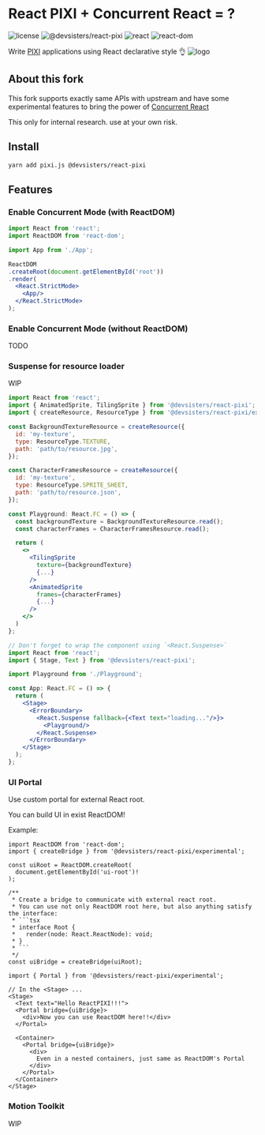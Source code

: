 # React PIXI + Concurrent React = ?

![license](https://img.shields.io/badge/license-MIT-green.svg)
![@devsisters/react-pixi](https://img.shields.io/badge/%40inlet%2Freact--pixi-v1.2.12-blue)
![react](https://img.shields.io/badge/react-v0.0.0--experimental--d7382b6c4-orange)
![react-dom](https://img.shields.io/badge/react--dom-v0.0.0--experimental--d7382b6c4-orange)

Write [PIXI](http://www.pixijs.com/) applications using React declarative style 👌
![logo](https://user-images.githubusercontent.com/17828231/61295022-6ffa6980-a7d7-11e9-9bff-e71670156cca.png)

## About this fork

This fork supports exactly same APIs with upstream and have some experimental features to bring the power of [Concurrent React](https://reactjs.org/docs/concurrent-mode-intro.html)

This only for internal research. use at your own risk.

## Install

```bash
yarn add pixi.js @devsisters/react-pixi
```

## Features

### Enable Concurrent Mode (with ReactDOM)

```jsx
import React from 'react';
import ReactDOM from 'react-dom';

import App from './App';

ReactDOM
.createRoot(document.getElementById('root'))
.render(
  <React.StrictMode>
    <App/>
  </React.StrictMode>
);
```

### Enable Concurrent Mode (without ReactDOM)

TODO

### Suspense for resource loader

WIP

```jsx
import React from 'react';
import { AnimatedSprite, TilingSprite } from '@devsisters/react-pixi';
import { createResource, ResourceType } from '@devsisters/react-pixi/experimental';

const BackgroundTextureResource = createResource({
  id: 'my-texture',
  type: ResourceType.TEXTURE,
  path: 'path/to/resource.jpg',
});

const CharacterFramesResource = createResource({
  id: 'my-texture',
  type: ResourceType.SPRITE_SHEET,
  path: 'path/to/resource.json',
});

const Playground: React.FC = () => {
  const backgroundTexture = BackgroundTextureResource.read();
  const characterFrames = CharacterFramesResource.read();

  return (
    <>
      <TilingSprite
        texture={backgroundTexture}
        {...}
      />
      <AnimatedSprite
        frames={characterFrames}
        {...}
      />
    </>
  )
};

// Don't forget to wrap the component using `<React.Suspense>`
import React from 'react';
import { Stage, Text } from '@devsisters/react-pixi';

import Playground from './Playground';

const App: React.FC = () => {
  return (
    <Stage>
      <ErrorBoundary>
        <React.Suspense fallback={<Text text="loading..."/>}>
          <Playground/>
        </React.Suspense>
      </ErrorBoundary>
    </Stage>
  );
};
```

### UI Portal

Use custom portal for external React root.

You can build UI in exist ReactDOM!

Example:

```tsx
import ReactDOM from 'react-dom';
import { createBridge } from '@devsisters/react-pixi/experimental';

const uiRoot = ReactDOM.createRoot(
  document.getElementById('ui-root')!
);

/**
 * Create a bridge to communicate with external react root.
 * You can use not only ReactDOM root here, but also anything satisfy the interface:
 * ```tsx
 * interface Root {
 *   render(node: React.ReactNode): void;
 * }
 * ```
 */
const uiBridge = createBridge(uiRoot);

```

```tsx
import { Portal } from '@devsisters/react-pixi/experimental';

// In the <Stage> ...
<Stage>
  <Text text="Hello ReactPIXI!!!">
  <Portal bridge={uiBridge}>
    <div>Now you can use ReactDOM here!!</div>
  </Portal>

  <Container>
    <Portal bridge={uiBridge}>
      <div>
        Even in a nested containers, just same as ReactDOM's Portal
      </div>
    </Portal>
  </Container>
</Stage>
```

### Motion Toolkit

WIP

